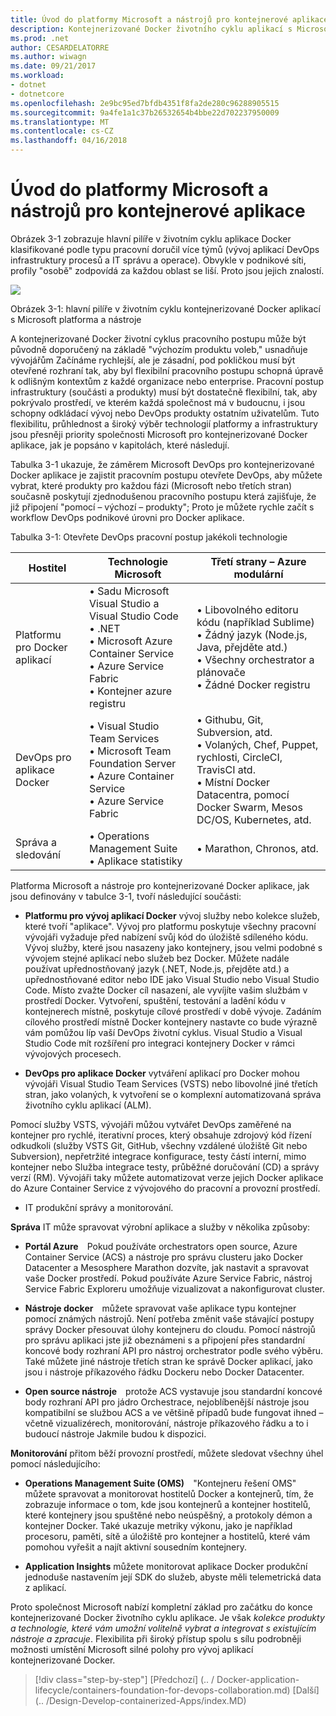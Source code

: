 ```yaml
---
title: Úvod do platformy Microsoft a nástrojů pro kontejnerové aplikace
description: Kontejnerizované Docker životního cyklu aplikací s Microsoft platforma a nástroje
ms.prod: .net
author: CESARDELATORRE
ms.author: wiwagn
ms.date: 09/21/2017
ms.workload:
- dotnet
- dotnetcore
ms.openlocfilehash: 2e9bc95ed7bfdb4351f8fa2de280c96288905515
ms.sourcegitcommit: 9a4fe1a1c37b26532654b4bbe22d702237950009
ms.translationtype: MT
ms.contentlocale: cs-CZ
ms.lasthandoff: 04/16/2018
---
```

# <a name="introduction-to-the-microsoft-platform-and-tools-for-containerized-apps"></a>Úvod do platformy Microsoft a nástrojů pro kontejnerové aplikace


Obrázek 3-1 zobrazuje hlavní pilíře v životním cyklu aplikace Docker klasifikované podle typu pracovní doručil více týmů (vývoj aplikací DevOps infrastruktury procesů a IT správu a operace). Obvykle v podnikové síti, profily "osobě" zodpovídá za každou oblast se liší. Proto jsou jejich znalostí.

![](./media/image1.png)

Obrázek 3-1: hlavní pilíře v životním cyklu kontejnerizované Docker aplikací s Microsoft platforma a nástroje

A kontejnerizované Docker životní cyklus pracovního postupu může být původně doporučený na základě "výchozím produktu voleb," usnadňuje vývojářům Začínáme rychlejší, ale je zásadní, pod pokličkou musí být otevřené rozhraní tak, aby byl flexibilní pracovního postupu schopná úpravě k odlišným kontextům z každé organizace nebo enterprise. Pracovní postup infrastruktury (součásti a produkty) musí být dostatečně flexibilní, tak, aby pokrývalo prostředí, ve kterém každá společnost má v budoucnu, i jsou schopny odkládací vývoj nebo DevOps produkty ostatním uživatelům. Tuto flexibilitu, průhlednost a široký výběr technologií platformy a infrastruktury jsou přesněji priority společnosti Microsoft pro kontejnerizované Docker aplikace, jak je popsáno v kapitolách, které následují.

Tabulka 3-1 ukazuje, že záměrem Microsoft DevOps pro kontejnerizované Docker aplikace je zajistit pracovním postupu otevřete DevOps, aby můžete vybrat, které produkty pro každou fázi (Microsoft nebo třetích stran) současně poskytují zjednodušenou pracovního postupu která zajišťuje, že již připojení "pomocí – výchozí – produkty"; Proto je můžete rychle začít s workflow DevOps podnikové úrovni pro Docker aplikace.

Tabulka 3-1: Otevřete DevOps pracovní postup jakékoli technologie

| Hostitel | Technologie Microsoft | Třetí strany – Azure modulární |
| ---------------------------| ----------------------------------------------------| --------------------------------------------------------------------------------|
| Platformu pro Docker aplikací   | • Sadu Microsoft Visual Studio a Visual Studio Code<br /> • .NET<br /> • Microsoft Azure Container Service<br /> • Azure Service Fabric<br /> • Kontejner azure registru<br /> | • Libovolného editoru kódu (například Sublime)<br /> • Žádný jazyk (Node.js, Java, přejděte atd.)<br /> • Všechny orchestrator a plánovače<br /> • Žádné Docker registru<br /> |
| DevOps pro aplikace Docker     | • Visual Studio Team Services<br /> • Microsoft Team Foundation Server<br /> • Azure Container Service<br /> • Azure Service Fabric<br /> | • Githubu, Git, Subversion, atd.<br /> • Volaných, Chef, Puppet, rychlosti, CircleCI, TravisCI atd.<br /> • Místní Docker Datacentra, pomocí Docker Swarm, Mesos DC/OS, Kubernetes, atd.<br /> |
| Správa a sledování  | • Operations Management Suite<br /> • Aplikace statistiky<br /> | • Marathon, Chronos, atd.<br />

Platforma Microsoft a nástroje pro kontejnerizované Docker aplikace, jak jsou definovány v tabulce 3-1, tvoří následující součásti:

-   **Platformu pro vývoj aplikací Docker** vývoj služby nebo kolekce služeb, které tvoří "aplikace". Vývoj pro platformu poskytuje všechny pracovní vývojáři vyžaduje před nabízení svůj kód do úložiště sdíleného kódu. Vývoj služby, které jsou nasazeny jako kontejnery, jsou velmi podobné s vývojem stejné aplikací nebo služeb bez Docker. Můžete nadále používat upřednostňovaný jazyk (.NET, Node.js, přejděte atd.) a upřednostňované editor nebo IDE jako Visual Studio nebo Visual Studio Code. Místo zvažte Docker cíl nasazení, ale vyvíjíte vašim službám v prostředí Docker. Vytvoření, spuštění, testování a ladění kódu v kontejnerech místně, poskytuje cílové prostředí v době vývoje. Zadáním cílového prostředí místně Docker kontejnery nastavte co bude výrazně vám pomůžou líp vaší DevOps životní cyklus. Visual Studio a Visual Studio Code mít rozšíření pro integraci kontejnery Docker v rámci vývojových procesech.

-   **DevOps pro aplikace Docker** vytváření aplikací pro Docker mohou vývojáři Visual Studio Team Services (VSTS) nebo libovolné jiné třetích stran, jako volaných, k vytvoření se o komplexní automatizovaná správa životního cyklu aplikací (ALM).

Pomocí služby VSTS, vývojáři můžou vytvářet DevOps zaměřené na kontejner pro rychlé, iterativní proces, který obsahuje zdrojový kód řízení odkudkoli (služby VSTS Git, GitHub, všechny vzdálené úložiště Git nebo Subversion), nepřetržité integrace konfigurace, testy částí interní, mimo kontejner nebo Služba integrace testy, průběžné doručování (CD) a správy verzí (RM). Vývojáři taky můžete automatizovat verze jejich Docker aplikace do Azure Container Service z vývojového do pracovní a provozní prostředí.

-   IT produkční správy a monitorování.

**Správa** IT může spravovat výrobní aplikace a služby v několika způsoby:

-   **Portál Azure** Pokud používáte orchestrators open source, Azure Container Service (ACS) a nástroje pro správu clusteru jako Docker Datacenter a Mesosphere Marathon dozvíte, jak nastavit a spravovat vaše Docker prostředí. Pokud používáte Azure Service Fabric, nástroj Service Fabric Exploreru umožňuje vizualizovat a nakonfigurovat cluster.

-   **Nástroje docker** můžete spravovat vaše aplikace typu kontejner pomocí známých nástrojů. Není potřeba změnit vaše stávající postupy správy Docker přesouvat úlohy kontejneru do cloudu. Pomocí nástrojů pro správu aplikaci jste již obeznámeni s a připojení přes standardní koncové body rozhraní API pro nástroj orchestrator podle svého výběru. Také můžete jiné nástroje třetích stran ke správě Docker aplikací, jako jsou i nástroje příkazového řádku Dockeru nebo Docker Datacenter.

-   **Open source nástroje** protože ACS vystavuje jsou standardní koncové body rozhraní API pro jádro Orchestrace, nejoblíbenější nástroje jsou kompatibilní se službou ACS a ve většině případů bude fungovat ihned – včetně vizualizérech, monitorování, nástroje příkazového řádku a to i budoucí nástroje Jakmile budou k dispozici.

**Monitorování** přitom běží provozní prostředí, můžete sledovat všechny úhel pomocí následujícího:

-   **Operations Management Suite (OMS)** "Kontejneru řešení OMS" můžete spravovat a monitorovat hostitelů Docker a kontejnerů, tím, že zobrazuje informace o tom, kde jsou kontejnerů a kontejner hostitelů, které kontejnery jsou spuštěné nebo neúspěšný, a protokoly démon a kontejner Docker. Také ukazuje metriky výkonu, jako je například procesoru, paměti, sítě a úložiště pro kontejner a hostitelů, které vám pomohou vyřešit a najít aktivní sousedním kontejnery.

-   **Application Insights** můžete monitorovat aplikace Docker produkční jednoduše nastavením její SDK do služeb, abyste měli telemetrická data z aplikací.

Proto společnost Microsoft nabízí kompletní základ pro začátku do konce kontejnerizované Docker životního cyklu aplikace. Je však *kolekce produkty a technologie, které vám umožní volitelně vybrat a integrovat s existujícím nástroje a zpracuje*. Flexibilita při široký přístup spolu s sílu podrobněji možnosti umístění Microsoft silné polohy pro vývoj aplikací kontejnerizované Docker.

>[!div class="step-by-step"]
[Předchozí] (.. / Docker-application-lifecycle/containers-foundation-for-devops-collaboration.md) [Další] (.. /Design-Develop-containerized-Apps/index.MD)
